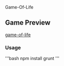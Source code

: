 Game-Of-Life

## Game Preview

[game-of-life](http://ulys.github.io/Game-Of-Life-Preview/)

### Usage

'''bash
npm install
grunt
'''